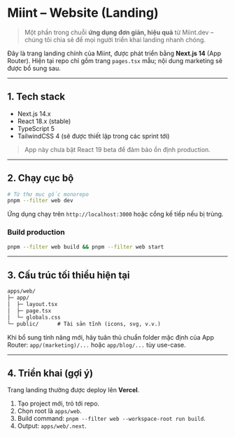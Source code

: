 # Miint – Website (Landing)

> Một phần trong chuỗi **ứng dụng đơn giản, hiệu quả** từ Miint.dev – chúng tôi chia sẻ để mọi người triển khai landing nhanh chóng.

Đây là trang landing chính của Miint, được phát triển bằng **Next.js 14** (App Router).
Hiện tại repo chỉ gồm trang `pages.tsx` mẫu; nội dung marketing sẽ được bổ sung sau.

---

## 1. Tech stack

* Next.js 14.x
* React 18.x (stable)
* TypeScript 5
* TailwindCSS 4 (sẽ được thiết lập trong các sprint tới)

> App này chưa bật React 19 beta để đảm bảo ổn định production.

---

## 2. Chạy cục bộ

```bash
# Từ thư mục gốc monorepo
pnpm --filter web dev
```

Ứng dụng chạy trên `http://localhost:3000` hoặc cổng kế tiếp nếu bị trùng.

### Build production

```bash
pnpm --filter web build && pnpm --filter web start
```

---

## 3. Cấu trúc tối thiểu hiện tại

```txt
apps/web/
├─ app/
│  ├─ layout.tsx
│  ├─ page.tsx
│  └─ globals.css
└─ public/      # Tài sản tĩnh (icons, svg, v.v.)
```

Khi bổ sung tính năng mới, hãy tuân thủ chuẩn folder mặc định của App Router: `app/(marketing)/...` hoặc `app/blog/...` tùy use-case.

---

## 4. Triển khai (gợi ý)

Trang landing thường được deploy lên **Vercel**.

1. Tạo project mới, trỏ tới repo.
2. Chọn root là `apps/web`.
3. Build command: `pnpm --filter web --workspace-root run build`.
4. Output: `apps/web/.next`.
